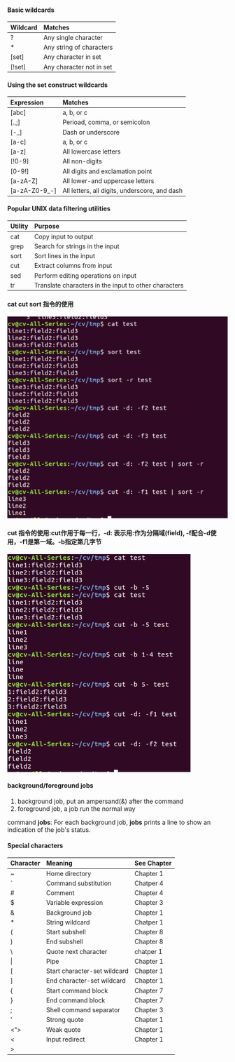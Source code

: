 #### Basic wildcards
**Wildcard** | **Matches**
|:--------|:------------|
| ? | Any single character|
| * | Any string of characters|
| [set] | Any character in set |
| [!set] | Any character not in set |

#### Using the set construct wildcards
**Expression** | **Matches** |
|:------|:------------|
| [abc] | a, b, or c |
| [.,;] | Perioad, comma, or semicolon |
| [-_] | Dash or underscore |
| [a-c] | a, b, or c |
| [a-z] | All lowercase letters |
| [!0-9] | All non-digits |
| [0-9!] | All digits and exclamation point |
| [a-zA-Z] | All lower-and uppercase letters |
| [a-zA-Z0-9_-] | All letters, all digits, underscore, and dash |

#### Popular UNIX data filtering utilities
**Utility** | **Purpose** |
|:----------|:-----------|
cat | Copy input to output 
grep | Search for strings in the input
sort | Sort lines in the input 
cut | Extract columns from input 
sed | Perform editing operations on input 
tr | Translate characters in the input to other characters

#### cat cut sort 指令的使用
![](photo/cat-cut-sort.png)

#### cut 指令的使用:cut作用于每一行，-d: 表示用:作为分隔域(field), -f配合-d使用，-f1是第一域。-b指定第几字节
![](photo/cut.png)

#### background/foreground jobs
1. background job, put an ampersand(&) after the command
2. foreground job, a job run the normal way 

command **jobs**: For each background job, **jobs** prints a line to show an indication of the job's status.

#### Special characters
**Character** | **Meaning** | **See** **Chapter**
:-----------|:-------------|:-----------------
~ | Home directory | Chapter 1
` | Command substitution | Chatper 4
# | Comment | Chapter 4
$ | Variable expression | Chapter 3
& | Background job | Chapter 1
* | String wildcard | Chatper 1
( | Start subshell | Chapter 8
) | End subshell | Chapter 8
\ | Quote next character | chatper 1
\| | Pipe | Chapter 1
[ | Start character-set wildcard | Chapter 1
] | End character-set wildcard | Chapter 1
{ | Start command block | Chapter 7
} | End command block | Chapter 7
; | Shell command separator | Chapter 3
' | Strong quote | Chapter 1
<"> | Weak quote | Chapter 1
< | Input redirect | Chapter 1 
> | 